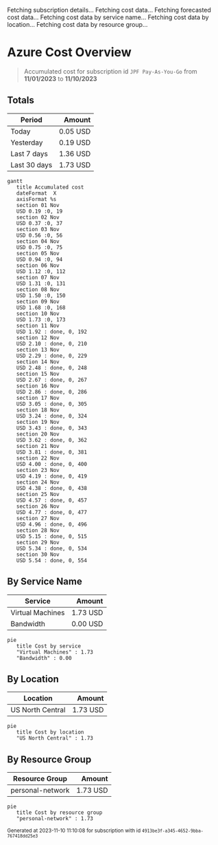Fetching subscription details...
Fetching cost data...
Fetching forecasted cost data...
Fetching cost data by service name...
Fetching cost data by location...
Fetching cost data by resource group...
# Azure Cost Overview

> Accumulated cost for subscription id `JPF Pay-As-You-Go` from **11/01/2023** to **11/10/2023**

## Totals

|Period|Amount|
|---|---:|
|Today|0.05 USD|
|Yesterday|0.19 USD|
|Last 7 days|1.36 USD|
|Last 30 days|1.73 USD|

```mermaid
gantt
   title Accumulated cost
   dateFormat  X
   axisFormat %s
   section 01 Nov
   USD 0.19 :0, 19
   section 02 Nov
   USD 0.37 :0, 37
   section 03 Nov
   USD 0.56 :0, 56
   section 04 Nov
   USD 0.75 :0, 75
   section 05 Nov
   USD 0.94 :0, 94
   section 06 Nov
   USD 1.12 :0, 112
   section 07 Nov
   USD 1.31 :0, 131
   section 08 Nov
   USD 1.50 :0, 150
   section 09 Nov
   USD 1.68 :0, 168
   section 10 Nov
   USD 1.73 :0, 173
   section 11 Nov
   USD 1.92 : done, 0, 192
   section 12 Nov
   USD 2.10 : done, 0, 210
   section 13 Nov
   USD 2.29 : done, 0, 229
   section 14 Nov
   USD 2.48 : done, 0, 248
   section 15 Nov
   USD 2.67 : done, 0, 267
   section 16 Nov
   USD 2.86 : done, 0, 286
   section 17 Nov
   USD 3.05 : done, 0, 305
   section 18 Nov
   USD 3.24 : done, 0, 324
   section 19 Nov
   USD 3.43 : done, 0, 343
   section 20 Nov
   USD 3.62 : done, 0, 362
   section 21 Nov
   USD 3.81 : done, 0, 381
   section 22 Nov
   USD 4.00 : done, 0, 400
   section 23 Nov
   USD 4.19 : done, 0, 419
   section 24 Nov
   USD 4.38 : done, 0, 438
   section 25 Nov
   USD 4.57 : done, 0, 457
   section 26 Nov
   USD 4.77 : done, 0, 477
   section 27 Nov
   USD 4.96 : done, 0, 496
   section 28 Nov
   USD 5.15 : done, 0, 515
   section 29 Nov
   USD 5.34 : done, 0, 534
   section 30 Nov
   USD 5.54 : done, 0, 554
```

## By Service Name

|Service|Amount|
|---|---:|
|Virtual Machines|1.73 USD|
|Bandwidth|0.00 USD|

```mermaid
pie
   title Cost by service
   "Virtual Machines" : 1.73
   "Bandwidth" : 0.00
```

## By Location

|Location|Amount|
|---|---:|
|US North Central|1.73 USD|

```mermaid
pie
   title Cost by location
   "US North Central" : 1.73
```

## By Resource Group

|Resource Group|Amount|
|---|---:|
|personal-network|1.73 USD|

```mermaid
pie
   title Cost by resource group
   "personal-network" : 1.73
```

<sup>Generated at 2023-11-10 11:10:08 for subscription with id `4913be3f-a345-4652-9bba-767418dd25e3`</sup>
